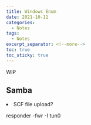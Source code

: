```yaml
---
title: Windows Enum
date: 2021-10-11
categories:
  - Notes
tags:
  - Notes
excerpt_separator: <!--more-->
toc: true
toc_sticky: true
---
```


WIP
<!--more-->



<h2>Samba</h2>
<li>SCF file upload?</li>
<p>responder -fwr -I tun0</p>
